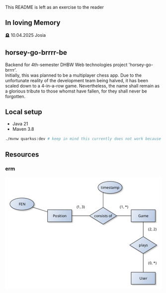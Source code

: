 This README is left as an exercise to the reader

## In loving Memory
🪦 10.04.2025 Josia

## horsey-go-brrrr-be
Backend for 4th-semester DHBW Web technologies project 'horsey-go-brrrr'. <br>
Initially, this was planned to be a multiplayer chess app. Due to the unfortunate reality of the development team being halved, it has been scaled down to a 4-in-a-row game.
Nevertheless, the name shall remain as a glorious tribute to those whomst have fallen, for they shall never be forgotten.


## Local setup
- Java 21
- Maven 3.8

```bash
./mvnw quarkus:dev # keep in mind this currently does not work because the .mvn folder didn't make it to github - use correctly versioned mvn instead
```


## Resources
### erm
![](doc/erm.png)